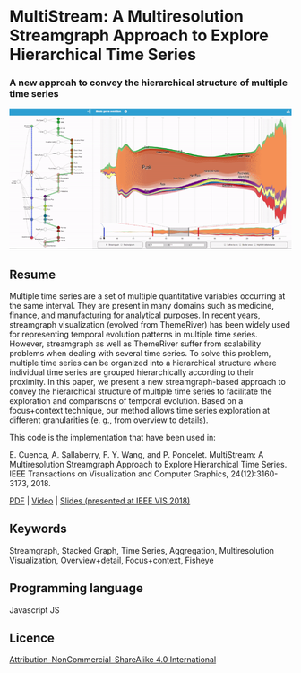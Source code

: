 # MultiStream: A Multiresolution Streamgraph Approach to Explore Hierarchical Time Series
### A new approah to convey the hierarchical structure of multiple time series

![MultiStream](img/multistream_gif.gif "MultiStream")

## Resume

Multiple time series are a set of multiple quantitative variables occurring at the same interval. They are present in many domains such as medicine, finance, and manufacturing for analytical purposes. In recent years, streamgraph visualization (evolved from ThemeRiver) has been widely used for representing temporal evolution patterns in multiple time series. However, streamgraph as well as ThemeRiver suffer from scalability problems when dealing with several time series. To solve this problem, multiple time series can be organized into a hierarchical structure where individual time series are grouped hierarchically according to their proximity. In this paper, we present a new streamgraph-based approach to convey the hierarchical structure of multiple time series to facilitate the exploration and comparisons of temporal evolution. Based on a focus+context technique, our method allows time series exploration at different granularities (e. g., from overview to details).

This code is the implementation that have been used in:

E. Cuenca, A. Sallaberry, F. Y. Wang, and P. Poncelet. MultiStream: A Multiresolution Streamgraph Approach to Explore Hierarchical Time Series. IEEE Transactions on Visualization and Computer Graphics, 24(12):3160-3173, 2018.

[PDF](https://hal-lirmm.ccsd.cnrs.fr/lirmm-01693077v1 "PDF") | [Video](https://www.youtube.com/watch?v=T-Nrwif7dss "Video") | [Slides (presented at IEEE VIS 2018)](https://erickedu85.github.io/presentations/ecuenca_multistream_vis_2018.pdf "Slides (presented at IEEE VIS 2018)")

## Keywords
Streamgraph, Stacked Graph, Time Series, Aggregation, Multiresolution Visualization, Overview+detail, Focus+context, Fisheye

## Programming language
Javascript JS

## Licence
[Attribution-NonCommercial-ShareAlike 4.0 International](https://creativecommons.org/licenses/by-nc-sa/4.0/ "Attribution-NonCommercial-ShareAlike 4.0 International")